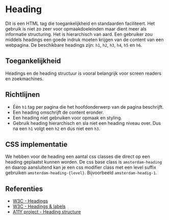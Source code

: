 # Heading

Dit is een HTML tag die toegankelijkheid en standaarden faciliteert. Het gebruik is niet zo zeer voor opmaakdoeleinden maar dient meer als informatie structuring. Het is hierarchisch van aard. Een gebruiker zou middels headings een goede indruk moeten krijgen van de content van een webpagina. De beschikbare headings zijn: `h1`, `h2`, `h3`, `h4`, `h5` en `h6`.

## Toegankelijkheid

Headings en de heading structuur is vooral belangrijk voor screen readers en zoekmachines.

## Richtlijnen

- Één `h1` tag per pagina die het hoofdonderwerp van de pagina beschrijft.
- Een heading omschrijft de content eronder.
- Een heading niet gebruiken voor opmaak en styling.
- Gebruik heading hierarchisch en sla niet een heading niveau over. Dus na een `h1` volgt een `h2` en dus niet een `h3`.

## CSS implementatie

We hebben voor de heading een aantal css classes die direct op een heading geplaatst kunnen worden. De css base class is `amsterdam-heading` en daarop aansluitend kan je een css modifier class met een level suffix gebruiken `amsterdam-heading-{level}`. Bijvoorbeeld `amsterdam-headig-1`.

## Referenties

- [W3C - Headings](https://www.w3.org/WAI/tutorials/page-structure/headings/)
- [W3C - Headings & labels](https://www.w3.org/TR/WCAG21/#headings-and-labels)
- [A11Y project - Heading structure](https://www.a11yproject.com/posts/how-to-accessible-heading-structure/)
